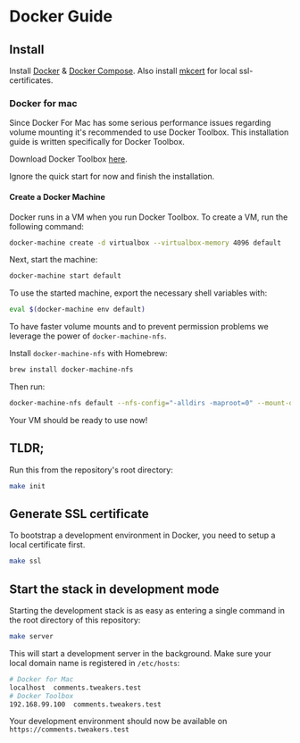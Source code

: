 # Docker Guide

## Install
Install [Docker](https://docs.docker.com/v17.12/install/) & [Docker Compose](https://docs.docker.com/compose/install/).
Also install [mkcert](https://github.com/FiloSottile/mkcert) for local ssl-certificates.

### Docker for mac
Since Docker For Mac has some serious performance issues regarding volume mounting
it's recommended to use Docker Toolbox. This installation guide is written specifically for
Docker Toolbox.

Download Docker Toolbox [here](https://download.docker.com/mac/stable/DockerToolbox.pkg).

Ignore the quick start for now and finish the installation.

#### Create a Docker Machine
Docker runs in a VM when you run Docker Toolbox. To create a VM, run the following command:

```bash
docker-machine create -d virtualbox --virtualbox-memory 4096 default
```

Next, start the machine:
```bash
docker-machine start default
```

To use the started machine, export the necessary shell variables with:
```bash
eval $(docker-machine env default)
```

To have faster volume mounts and to prevent permission problems we leverage the power
of `docker-machine-nfs`.

Install `docker-machine-nfs` with Homebrew:
```bash
brew install docker-machine-nfs
```

Then run:
```bash
docker-machine-nfs default --nfs-config="-alldirs -maproot=0" --mount-opts="noacl,async,nolock,vers=3,udp,noatime,actimeo=1"
```

Your VM should be ready to use now!

## TLDR;
Run this from the repository's root directory:
```sh 
make init
```

## Generate SSL certificate
To bootstrap a development environment in Docker, you need to setup a local certificate first.
```sh
make ssl
```

## Start the stack in development mode
Starting the development stack is as easy as entering a single command in the root
directory of this repository:
```sh
make server 
```

This will start a development server in the background. Make sure your local domain
name is registered in `/etc/hosts`:
```sh
# Docker for Mac
localhost  comments.tweakers.test
# Docker Toolbox
192.168.99.100  comments.tweakers.test 
```

Your development environment should now be available on `https://comments.tweakers.test`
